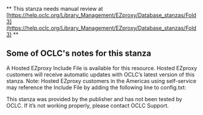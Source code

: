** This stanza needs manual review at [https://help.oclc.org/Library_Management/EZproxy/Database_stanzas/Fold3](https://help.oclc.org/Library_Management/EZproxy/Database_stanzas/Fold3) **

## Some of OCLC's notes for this stanza

A Hosted EZproxy Include File is available for this resource. Hosted EZproxy customers will receive automatic updates with OCLC&rsquo;s latest version of this stanza. Note: Hosted EZproxy customers in the Americas using self-service may reference the Include File by adding the following line to config.txt:

This stanza was provided by the publisher and has not been tested by OCLC. If it&rsquo;s not working properly, please contact OCLC Support.

&nbsp;
